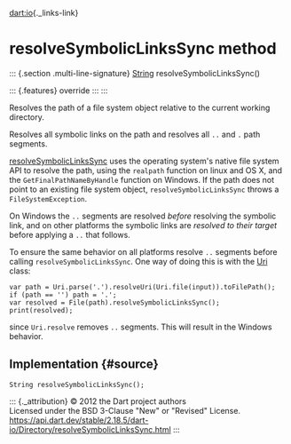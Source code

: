 [dart:io](../../dart-io/dart-io-library){._links-link}

resolveSymbolicLinksSync method
===============================

::: {.section .multi-line-signature}
[String](../../dart-core/string-class) resolveSymbolicLinksSync()

::: {.features}
override
:::
:::

Resolves the path of a file system object relative to the current
working directory.

Resolves all symbolic links on the path and resolves all `..` and `.`
path segments.

[resolveSymbolicLinksSync](resolvesymboliclinkssync) uses the operating
system\'s native file system API to resolve the path, using the
`realpath` function on linux and OS X, and the
`GetFinalPathNameByHandle` function on Windows. If the path does not
point to an existing file system object, `resolveSymbolicLinksSync`
throws a `FileSystemException`.

On Windows the `..` segments are resolved *before* resolving the
symbolic link, and on other platforms the symbolic links are *resolved
to their target* before applying a `..` that follows.

To ensure the same behavior on all platforms resolve `..` segments
before calling `resolveSymbolicLinksSync`. One way of doing this is with
the [Uri](../../dart-core/uri-class) class:

``` {.language-dart data-language="dart"}
var path = Uri.parse('.').resolveUri(Uri.file(input)).toFilePath();
if (path == '') path = '.';
var resolved = File(path).resolveSymbolicLinksSync();
print(resolved);
```

since `Uri.resolve` removes `..` segments. This will result in the
Windows behavior.

Implementation {#source}
--------------

``` {.language-dart data-language="dart"}
String resolveSymbolicLinksSync();
```

::: {._attribution}
© 2012 the Dart project authors\
Licensed under the BSD 3-Clause \"New\" or \"Revised\" License.\
<https://api.dart.dev/stable/2.18.5/dart-io/Directory/resolveSymbolicLinksSync.html>
:::
